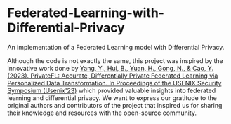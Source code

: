 # Federated-Learning-with-Differential-Privacy
An implementation of a Federated Learning model with Differential Privacy.

Although the code is not exactly the same, this project was inspired by the innovative work done by [Yang, Y., Hui, B., Yuan, H., Gong, N., & Cao, Y. (2023). PrivateFL: Accurate, Differentially Private Federated Learning via Personalized Data Transformation. In Proceedings of the USENIX Security Symposium (Usenix'23)](https://github.com/BHui97/PrivateFL) which provided valuable insights into federated learning and differential privacy. We want to express our gratitude to the original authors and contributors of the project that inspired us for sharing their knowledge and resources with the open-source community.
